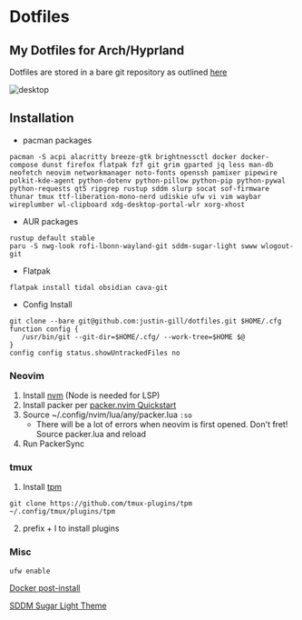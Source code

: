 # Dotfiles
My Dotfiles for Arch/Hyprland
---
Dotfiles are stored in a bare git repository as outlined [here](https://www.atlassian.com/git/tutorials/dotfiles)

![desktop](https://github.com/justin-gill/dotfiles/assets/47087703/3999d796-98ae-458f-9dab-ddc0032dd98e)


## Installation
* pacman packages
```
pacman -S acpi alacritty breeze-gtk brightnessctl docker docker-compose dunst firefox flatpak fzf git grim gparted jq less man-db neofetch neovim networkmanager noto-fonts openssh pamixer pipewire polkit-kde-agent python-dotenv python-pillow python-pip python-pywal python-requests qt5 ripgrep rustup sddm slurp socat sof-firmware thunar tmux ttf-liberation-mono-nerd udiskie ufw vi vim waybar wireplumber wl-clipboard xdg-desktop-portal-wlr xorg-xhost
```

* AUR packages
```
rustup default stable
paru -S nwg-look rofi-lbonn-wayland-git sddm-sugar-light swww wlogout-git
```

* Flatpak
```
flatpak install tidal obsidian cava-git
```

* Config Install
```
git clone --bare git@github.com:justin-gill/dotfiles.git $HOME/.cfg
function config {
   /usr/bin/git --git-dir=$HOME/.cfg/ --work-tree=$HOME $@
}
config config status.showUntrackedFiles no
```

### Neovim
1. Install [nvm](https://github.com/nvm-sh/nvm#install--update-script) (Node is needed for  LSP)
2. Install packer per [packer.nvim Quickstart](https://github.com/wbthomason/packer.nvim#quickstart)
3. Source ~/.config/nvim/lua/any/packer.lua `:so`
    * There will be a lot of errors when neovim is first opened. Don't fret! Source packer.lua and reload
4. Run PackerSync

### tmux
1. Install [tpm](https://github.com/tmux-plugins/tpm)
```
git clone https://github.com/tmux-plugins/tpm ~/.config/tmux/plugins/tpm
```
2. prefix + I to install plugins

### Misc
```
ufw enable
```

[Docker post-install](https://docs.docker.com/engine/install/linux-postinstall/)

[SDDM Sugar Light Theme](https://github.com/MarianArlt/sddm-sugar-light?tab=readme-ov-file#installing-the-theme)

